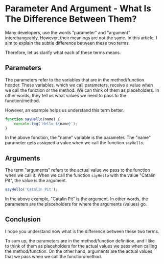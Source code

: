 # Parameter And Argument - What Is The Difference Between Them?

Many developers, use the words "parameter" and "argument" interchangeably. However, their meanings are not the same. In this article, I aim to explain the subtle difference between these two terms.

Therefore, let us clarify what each of these terms means.

## Parameters

The parameters refer to the variables that are in the method/function header. These variables, which we call parameters, receive a value when we call the function or the method. We can think of them as placeholders. In other words, they tell us what values we need to pass to the function/method.

However, an example helps us understand this term better.&nbsp;

```js
function sayHello(name) {
    console.log(`Hello ${name}`);
}
```

In the above function, the "name" variable is the parameter. The "name" parameter gets assigned a value when we call the function <code>sayHello</code>.

## Arguments

The term "arguments" refers to the actual value we pass to the function when we call it. When we call the function <code>sayHello</code> with the value "Catalin Pit", the value is the argument.

```js
sayHello('Catalin Pit');
```

In the above example, "Catalin Pit" is the argument. In other words, the parameters are the placeholders for where the arguments (values) go.

## Conclusion

I hope you understand now what is the difference between these two terms.

To sum up, the parameters are in the method/function definition, and I like to think of them as placeholders for the actual values we pass when calling the method/function. On the other hand, arguments are the actual values that we pass when we call the function/method.
